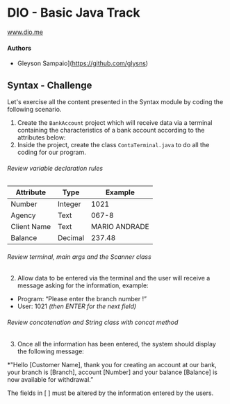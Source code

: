 # DIO - Basic Java Track
www.dio.me

#### Authors
- Gleyson Sampaio](https://github.com/glysns)

## Syntax - Challenge

Let's exercise all the content presented in the Syntax module by coding the following scenario.

1. Create the `BankAccount` project which will receive data via a terminal containing the characteristics of a bank account according to the attributes below:
2. Inside the project, create the class `ContaTerminal.java` to do all the coding for our program.

###### Review variable declaration rules

| Attribute | Type | Example   
| --------- | ---------| ------- 
| Number | Integer | 1021 
| Agency | Text | 067-8
| Client Name | Text | MARIO ANDRADE
| Balance | Decimal |237.48


###### Review terminal, main args and the Scanner class
2. Allow data to be entered via the terminal and the user will receive a message asking for the information, example:

* Program: “Please enter the branch number !”
* User: 1021 *(then ENTER for the next field)*

###### Review concatenation and String class with concat method

3. Once all the information has been entered, the system should display the following message:

*"Hello [Customer Name], thank you for creating an account at our bank, your branch is [Branch], account [Number] and your balance [Balance] is now available for withdrawal.”

The fields in [ ] must be altered by the information entered by the users.

